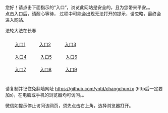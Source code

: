 您好！请点击下面指示的“入口”，浏览此网站是安全的，且为您带来平安。。 <br/>
点击入口后，请耐心等待， 过程中可能会出现无法打开的提示，请忽略，最终会进入网站. </br>

法轮大法在长春<br/>
<div style="padding:10px"><a style="margin:20px" target="_blank" href="https://d24zyqwpd9dr7o.cloudfront.net/2Qpsp?asrif" id="ccLink1" rel="nofollow">入口1</a> <a target="_blank" style="margin:20px" href="https://d1l8iqeax0x2dw.cloudfront.net/2Qpsp?sltbj" id="ccLink2" rel="nofollow">入口2</a> <a style="margin:20px" target="_blank" href="https://d2lpseqqmjzp1o.cloudfront.net/2Qpsp?hmfnt" id="ccLink3" rel="nofollow">入口3</a></div>

<div style="padding:10px" ><a style="margin:20px" target="_blank" href="https://d24zyqwpd9dr7o.cloudfront.net/2Qpsp?asrif" id="ccLink4" rel="nofollow">入口4</a> <a style="margin:20px" href="https://d1l8iqeax0x2dw.cloudfront.net/2Qpsp?sltbj" target="_blank" id="ccLink5" rel="nofollow">入口5</a> <a style="margin:20px" href="https://d2lpseqqmjzp1o.cloudfront.net/2Qpsp?hmfnt" target="_blank" id="ccLink6" rel="nofollow">入口6</a></div>

<div style="padding:10px"><a style="margin:20px" target="_blank" href="https://d24zyqwpd9dr7o.cloudfront.net/2Qpsp?asrif" id="ccLink7" rel="nofollow">入口7</a> <a style="margin:20px" href="https://d1l8iqeax0x2dw.cloudfront.net/2Qpsp?sltbj" target="_blank" id="ccLink8" rel="nofollow">入口8</a> <a style="margin:20px" target="_blank" href="https://d2lpseqqmjzp1o.cloudfront.net/2Qpsp?hmfnt" id="ccLink9" rel="nofollow">入口9</a></div>

<br/>



请复制并记住免翻墙网址 https://github.com/yntd/changchunzx (http后一定要加s)，在电脑或手机的浏览器均可访问。。<br/>

微信如提示停止访问该网页，须先点击右上角，选择浏览器打开。
